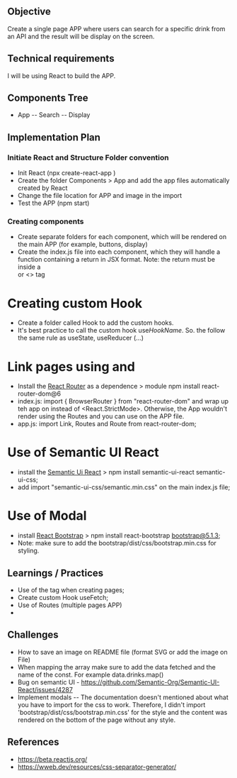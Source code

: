 ## Objective

Create a single page APP where users can search for a specific drink from an API and the result will be display on the screen.

## Technical requirements

I will be using React to build the APP.

## Components Tree

- App
  -- Search
  -- Display

## Implementation Plan

### Initiate React and Structure Folder convention

- Init React (npx create-react-app <react-app-name>)
- Create the folder Components > App and add the app files automatically created by React
- Change the file location for APP and image in the import
- Test the APP (npm start)

### Creating components

- Create separate folders for each component, which will be rendered on the main APP (for example, buttons, display)
- Create the index.js file into each component, which they will handle a function containing a return in JSX format.
  Note: the return must be inside a <div> or <> tag

# Creating custom Hook

- Create a folder called Hook to add the custom hooks.
- It's best practice to call the custom hook use<i>HookName</i>. So. the follow the same rule as useState, useReducer (...)

# Link pages using <Link> and <Routes>

- Install the [React Router](https://reactrouter.com/docs/en/v6/getting-started/installation) as a dependence > module npm install react-router-dom@6
- index.js:
  import { BrowserRouter } from "react-router-dom" and wrap up teh app on <BrowserRouter> instead of <React.StrictMode>. Otherwise, the App wouldn't render using the Routes and you can use on the APP file.
- app.js:
  import Link, Routes and Route from react-router-dom;

# Use of Semantic UI React

- install the [Semantic Ui React](https://react.semantic-ui.com/usage/) > npm install semantic-ui-react semantic-ui-css;
- add import "semantic-ui-css/semantic.min.css" on the main index.js file;

# Use of Modal

- install [React Bootstrap](https://react-bootstrap.github.io/components/modal/) > npm install react-bootstrap bootstrap@5.1.3;
- Note: make sure to add the bootstrap/dist/css/bootstrap.min.css for styling.

## Learnings / Practices

- Use of the tag <Headers> when creating pages;
- Create custom Hook useFetch;
- Use of Routes (multiple pages APP)
-

## Challenges

- How to save an image on README file (format SVG or add the image on File)
- When mapping the array make sure to add the data fetched and the name of the const. For example data.drinks.map()
- Bug on semantic UI - https://github.com/Semantic-Org/Semantic-UI-React/issues/4287
- Implement modals
  -- The documentation doesn't mentioned about what you have to import for the css to work. Therefore, I didn't import 'bootstrap/dist/css/bootstrap.min.css' for the style and the content was rendered on the bottom of the page without any style.

## References

- https://beta.reactjs.org/
- https://wweb.dev/resources/css-separator-generator/
